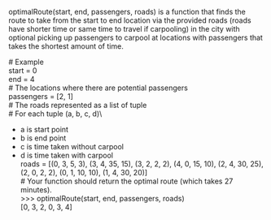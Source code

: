 optimalRoute(start, end, passengers, roads) is a function that finds the route to take from the start to end location via the provided roads (roads have shorter time or same time to travel if carpooling) in the city with optional picking up passengers to carpool at locations with passengers that takes the shortest amount of time.

\# Example\
start = 0\
end = 4\
\# The locations where there are potential passengers\
passengers = [2, 1]\
\# The roads represented as a list of tuple\
\# For each tuple (a, b, c, d)\
- a is start point
- b is end point
- c is time taken without carpool
- d is time taken with carpool
\
roads = [(0, 3, 5, 3), (3, 4, 35, 15), (3, 2, 2, 2), (4, 0, 15, 10), (2, 4, 30, 25), (2, 0, 2, 2), (0, 1, 10, 10), (1, 4, 30, 20)]\
\# Your function should return the optimal route (which takes 27 minutes).\
\>>> optimalRoute(start, end, passengers, roads)\
[0, 3, 2, 0, 3, 4]

